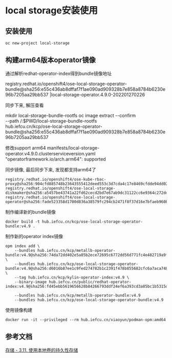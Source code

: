 # local storage安装使用

## 安装使用

```
oc new-project local-storage
```

## 构建arm64版本operator镜像

通过解析redhat-operator-index得到bundle镜像地址

registry.redhat.io/openshift4/ose-local-storage-operator-bundle@sha256:e55c436ab8dffaf7f1ae090ad909328b7e858a8784b6230e96b7205aa29bb537
|local-storage-operator.4.9.0-202201270226

同步下来, 解压查看

mkdir local-storage-bundle-rootfs
oc image extract --confirm \
  --path /:$PWD/local-storage-bundle-rootfs \
  hub.iefcu.cn/kcp/ose-local-storage-operator-bundle@sha256:e55c436ab8dffaf7f1ae090ad909328b7e858a8784b6230e96b7205aa29bb537

修改support arm64
manifests/local-storage-operator.v4.9.0.clusterserviceversion.yaml
"operatorframework.io/arch.arm64": supported

同步镜像, 最后同步下来, 发现都支持arm64了
```
registry.redhat.io/openshift4/ose-kube-rbac-proxy@sha256:904cfd885748b23643555412deed553c3d7cda4c17e8469cfdde94dd02987550
registry.redhat.io/openshift4/ose-local-storage-diskmaker@sha256:a5457be43741a22fd62cecd2bd7e67ab9dc31122cc6e9364c272dd4260600e02
registry.redhat.io/openshift4/ose-local-storage-operator@sha256:fade523358d1700d836a38579fc294cb2471f8f37d16e7bfaeb960bd9d0d4623
```

制作编译新的bundle镜像
```
docker build -t hub.iefcu.cn/kcp/ose-local-storage-operator-bundle:v4.9 .
```

制作新的operator index镜像
```
opm index add \
    --bundles hub.iefcu.cn/kcp/metallb-operator-bundle:v4.9@sha256:74da72dd402e5a85b2ece72695c6772dd56d771fc4e482719a9ffefe9fed89bc \
    --bundles hub.iefcu.cn/kcp/ose-local-storage-operator-bundle:v4.9@sha256:d6016b87ee1c9fed274782b1c2391f478b855682cfc6a7aca748e8fb5efbec09 \
    --tag hub.iefcu.cn/kcp/kylin-operator-index:v4.9 \
    --binary-image hub.iefcu.cn/public/redhat-operator-index:v4.9@sha256:fd45ebb5619656628b84266793ddf24ef6a393cd3a85bc1b5315d5500c0bf067

    --bundles hub.iefcu.cn/kcp/metallb-operator-bundle:v4.9
    --bundles hub.iefcu.cn/kcp/ose-local-storage-operator-bundle:v4.9
```

使用镜像构建
```
docker run -it --privileged --rm hub.iefcu.cn/xiaoyun/podman-opm:amd64
```


## 参考文档

[存储 - 3.11. 使用本地卷的持久性存储](https://access.redhat.com/documentation/zh-cn/openshift_container_platform/4.5/html/storage/persistent-storage-using-local-volume)
